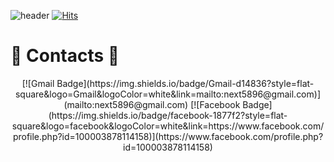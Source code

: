 ![header](https://capsule-render.vercel.app/api?type=waving&color=random&height=300&section=header&text=LUNA&animation=fadeIn)
[![Hits](https://hits.seeyoufarm.com/api/count/incr/badge.svg?url=https%3A%2F%2Fgithub.com%2FSeongjun5223%2Fhit-counter&count_bg=%23E97E45&title_bg=%23CFCD47&icon=&icon_color=%23E7E7E7&title=hits&edge_flat=false)](https://hits.seeyoufarm.com)

# 📮 Contacts 📮
<center> [![Gmail Badge](https://img.shields.io/badge/Gmail-d14836?style=flat-square&logo=Gmail&logoColor=white&link=mailto:next5896@gmail.com)](mailto:next5896@gmail.com) [![Facebook Badge](https://img.shields.io/badge/facebook-1877f2?style=flat-square&logo=facebook&logoColor=white&link=https://www.facebook.com/profile.php?id=100003878114158)](https://www.facebook.com/profile.php?id=100003878114158) </center>
